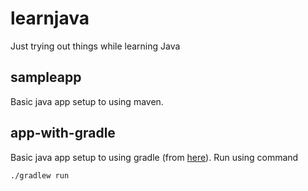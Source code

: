 # learnjava
Just trying out things while learning Java

## sampleapp
Basic java app setup to using maven.

## app-with-gradle

Basic java app setup to using gradle (from [here](https://guides.gradle.org/building-java-applications/)).
Run using command
```shell script
./gradlew run
```
